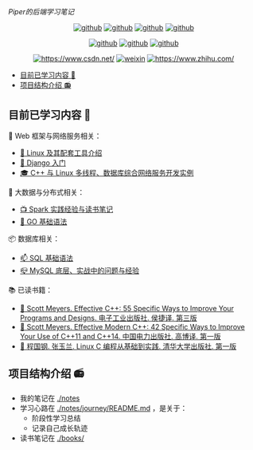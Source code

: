*Piper的后端学习笔记*

<p align="center">
  <a href="https://github.com/PiperLiu/CS-courses-notes"><img src="https://img.shields.io/badge/计算机笔记-github-blue.svg" alt="github"></a>
  <a href="https://github.com/PiperLiu/front-end-notes"><img src="https://img.shields.io/badge/前端笔记-github-pink.svg" alt="github"></a>
  <a href="https://github.com/PiperLiu/back-end-notes"><img src="https://img.shields.io/badge/后端笔记-github-marron.svg" alt="github"></a>
  <a href="https://github.com/PiperLiu/ACMOI_Journey"><img src="https://img.shields.io/badge/算法笔记-github-green.svg" alt="github"></a>
</p>

<p align="center">
  <a href="https://github.com/PiperLiu/Reinforcement-Learning-practice-zh"><img src="https://img.shields.io/badge/强化学习笔记-github-azure.svg" alt="github"></a>
  <a href="https://github.com/PiperLiu/GAMES-notes"><img src="https://img.shields.io/badge/图形学笔记-github-coffee.svg" alt="github"></a>
  <a href="https://github.com/PiperLiu/math_codes_economics_management"><img src="https://img.shields.io/badge/管理数学笔记-github-purple.svg" alt="github"></a>
</p>

<p align="center">
  <a href="https://blog.csdn.net/weixin_42815609"><img src="https://img.shields.io/badge/博客-CSDN-red.svg" alt="https://www.csdn.net/"></a>
  <a href="./doc/images/扫码_搜索联合传播样式-微信标准绿版.png"><img src="https://img.shields.io/badge/微信公众号-WeiXin-verdigris.svg" alt="weixin"></a>
  <a href="https://www.zhihu.com/people/zai-deng-yici-ji-hui"><img src="https://img.shields.io/badge/知乎-ZhiHu-blue.svg" alt="https://www.zhihu.com/"></a>
</p>

<!-- @import "[TOC]" {cmd="toc" depthFrom=2 depthTo=3 orderedList=false} -->

<!-- code_chunk_output -->

- [目前已学习内容 📕](#目前已学习内容)
- [项目结构介绍 📻](#项目结构介绍)

<!-- /code_chunk_output -->

## 目前已学习内容 📕

💍 Web 框架与网络服务相关：
- [🧢 Linux 及其配套工具介绍](./notes/linux/acwing/README.md)
- [👒 Django 入门](./notes/webs/Django/README.md)
- [🎓 C++ 与 Linux 多线程、数据库综合网络服务开发实例](./notes/linux/cppweather/README.md)

📡 大数据与分布式相关：
- [📺 Spark 实践经验与读书笔记](./notes/bigdata/spark/README.md)
- [📸 GO 基础语法](./notes/golang/a-tour-of-Go/README.md)

📦 数据库相关：
- [📫 SQL 基础语法](./notes/database/sqlzoo/README.md)
- [📪 MySQL 底层、实战中的问题与经验](./notes/database/mysql.45/README.md)

📚 已读书籍：
- [🍩 Scott Meyers. Effective C++: 55 Specific Ways to Improve Your Programs and Designs. 电子工业出版社. 侯捷译. 第三版](./books/cpp55/README.md)
- [🍪 Scott Meyers. Effective Modern C++: 42 Specific Ways to Improve Your Use of C++11 and C++14. 中国电力出版社. 高博译. 第一版](./books/cppmodern42/README.md)
- [🎂 程国钢. 张玉兰. Linux C 编程从基础到实践. 清华大学出版社. 第一版](./books/linuxc/README.md)

## 项目结构介绍 📻

- 我的笔记在 [./notes](./notes)
- 学习心路在 [./notes/journey/README.md](./notes/journey/README.md) ，是关于：
  - 阶段性学习总结
  - 记录自己成长轨迹
- 读书笔记在 [./books/](./books/)

